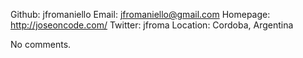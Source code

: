 Github:   jfromaniello
Email:    jfromaniello@gmail.com
Homepage: http://joseoncode.com/
Twitter: jfroma
Location: Cordoba, Argentina

No comments.